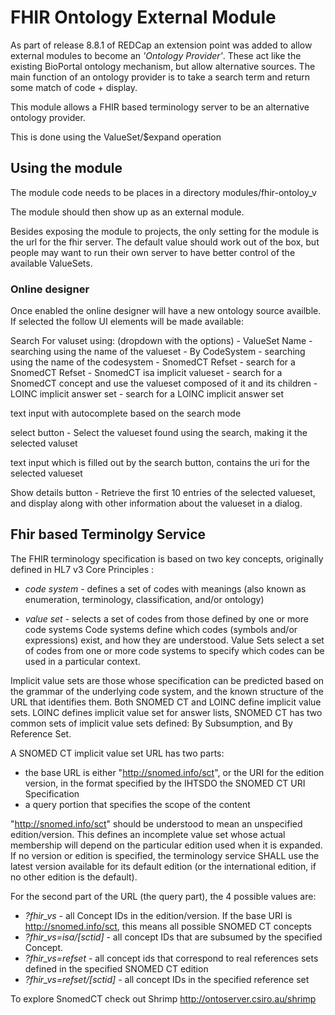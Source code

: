 # FHIR Ontology External Module

As part of release 8.8.1 of REDCap an extension point was added to allow external modules to become an 
*'Ontology Provider'*. These act like the existing BioPortal ontology mechanism, but allow alternative sources.
The main function of an ontology provider is to take a search term and return some match of code + display.

This module allows a FHIR based terminology server to be an alternative ontology provider.

This is done using the ValueSet/$expand operation



## Using the module
The module code needs to be places in a directory modules/fhir-ontoloy_v<version>

The module should then show up as an external module.

Besides exposing the module to projects, the only setting for the module is the url for the fhir server. The default value should work out of the box, but people may want to run their own server to have better control of the available ValueSets.

### Online designer

Once enabled the online designer will have a new ontology source availble. If selected the follow UI elements will be made available:

Search For valuset using: (dropdown with the options)
    - ValueSet Name - searching using the name of the valueset
    - By CodeSystem - searching using the name of the codesystem
    - SnomedCT Refset - search for a SnomedCT Refset
    - SnomedCT isa implicit valueset - search for a SnomedCT concept and use the valueset composed of it and its children
    - LOINC implicit answer set - search for a LOINC implicit answer set
    
text input with autocomplete based on the search mode

select button - Select the valueset found using the search, making it the selected valuset

text input which is filled out by the search button, contains the uri for the selected valueset

Show details button - Retrieve the first 10 entries of the selected valueset, and display along with other information about the valueset in a dialog.


## Fhir based Terminolgy Service

The FHIR terminology specification is based on two key concepts, originally defined in HL7 v3 Core Principles : 

- *code system* - defines a set of codes with meanings (also known as enumeration, terminology, classification, and/or ontology) 

- *value set* - selects a set of codes from those defined by one or more code systems 
Code systems define which codes (symbols and/or expressions) exist, and how they are understood. Value Sets select a set of codes from one or more code systems to specify which codes can be used in a particular context. 


Implicit value sets are those whose specification can be predicted based on the grammar of the underlying code system, and the known structure of the URL that identifies them. Both SNOMED CT and LOINC define implicit value sets. LOINC defines implicit value set for answer lists, SNOMED CT has two common sets of implicit value sets defined: By Subsumption, and By Reference Set.

A SNOMED CT implicit value set URL has two parts: 
- the base URL is either "http://snomed.info/sct", or the URI for the edition version, in the format specified by the IHTSDO the SNOMED CT URI Specification 
- a query portion that specifies the scope of the content 

"http://snomed.info/sct" should be understood to mean an unspecified edition/version. This defines an incomplete value set whose actual membership will depend on the particular edition used when it is expanded. If no version or edition is specified, the terminology service SHALL use the latest version available for its default edition (or the international edition, if no other edition is the default). 


For the second part of the URL (the query part), the 4 possible values are: 
- *?fhir_vs* - all Concept IDs in the edition/version. If the base URI is http://snomed.info/sct, this means all possible SNOMED CT concepts 
- *?fhir_vs=isa/[sctid]* - all concept IDs that are subsumed by the specified Concept. 
- *?fhir_vs=refset* - all concept ids that correspond to real references sets defined in the specified SNOMED CT edition 
- *?fhir_vs=refset/[sctid]* - all concept IDs in the specified reference set


To explore SnomedCT check out Shrimp http://ontoserver.csiro.au/shrimp
